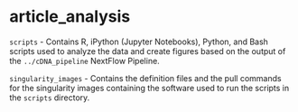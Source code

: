 # article_analysis



`scripts` - Contains R, iPython (Jupyter Notebooks), Python, and Bash scripts used to analyze the data and create figures based on the output of the `../cDNA_pipeline` NextFlow Pipeline.


`singularity_images` - Contains the definition files and the pull commands for the singularity images containing the software used to run the scripts in the `scripts` directory.
